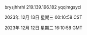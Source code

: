 brysjhhrhl 219.139.196.182 yqqlmgsycl

2023年 12月 13日 星期三 00:10:58 CST

2023年 12月 12日 星期二 16:10:58 GMT
